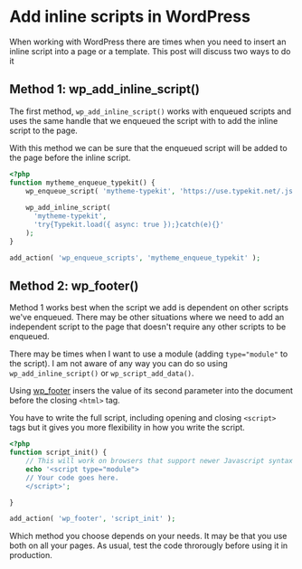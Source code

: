 # Add inline scripts in WordPress

When working with WordPress there are times when you need to insert an inline script into a page or a template. This post will discuss two ways to do it

## Method 1: wp_add_inline_script()

The first method, `wp_add_inline_script()` works with enqueued scripts and uses the same handle that we enqueued the script with to add the inline script to the page.

With this method we can be sure that the enqueued script will be added to the page before the inline script.

```php
<?php
function mytheme_enqueue_typekit() {
    wp_enqueue_script( 'mytheme-typekit', 'https://use.typekit.net/.js', array(), '1.0' );
    
    wp_add_inline_script( 
      'mytheme-typekit', 
      'try{Typekit.load({ async: true });}catch(e){}'
    );
}

add_action( 'wp_enqueue_scripts', 'mytheme_enqueue_typekit' );
```

## Method 2: wp_footer()

Method 1 works best when the script we add is dependent on other scripts we've enqueued. There may be other situations where we need to add an independent script to the page that doesn't require any other scripts to be enqueued.

There may be times when I want to use a module (adding `type="module"` to the script). I am not aware of any way you can do so using `wp_add_inline_script()` or `wp_script_add_data()`.

Using [wp_footer](https://developer.wordpress.org/reference/hooks/wp_footer/) insers the value of its second parameter into the document before the closing `<html>` tag.

You have to write the full script, including opening and closing `<script>` tags but it gives you more flexibility in how you write the script.

```php
<?php
function script_init() {
    // This will work on browsers that support newer Javascript syntax
    echo '<script type="module">
    // Your code goes here.
    </script>';

}

add_action( 'wp_footer', 'script_init' );
```

Which method you choose depends on your needs. It may be that you use both on all your pages. As usual, test the code throrougly before using it in production.
